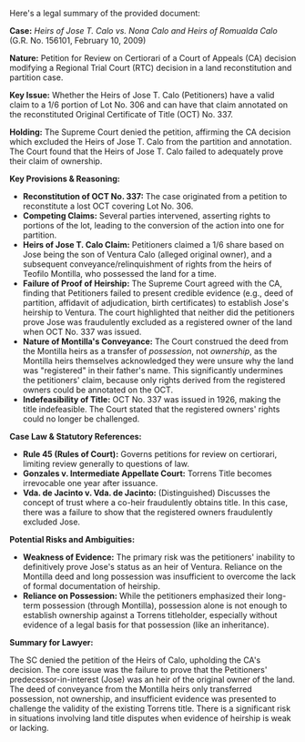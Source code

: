Here's a legal summary of the provided document:

**Case:** *Heirs of Jose T. Calo vs. Nona Calo and Heirs of Romualda Calo* (G.R. No. 156101, February 10, 2009)

**Nature:** Petition for Review on Certiorari of a Court of Appeals (CA) decision modifying a Regional Trial Court (RTC) decision in a land reconstitution and partition case.

**Key Issue:**  Whether the Heirs of Jose T. Calo (Petitioners) have a valid claim to a 1/6 portion of Lot No. 306 and can have that claim annotated on the reconstituted Original Certificate of Title (OCT) No. 337.

**Holding:**  The Supreme Court denied the petition, affirming the CA decision which excluded the Heirs of Jose T. Calo from the partition and annotation.  The Court found that the Heirs of Jose T. Calo failed to adequately prove their claim of ownership.

**Key Provisions & Reasoning:**

*   **Reconstitution of OCT No. 337:** The case originated from a petition to reconstitute a lost OCT covering Lot No. 306.
*   **Competing Claims:** Several parties intervened, asserting rights to portions of the lot, leading to the conversion of the action into one for partition.
*   **Heirs of Jose T. Calo Claim:** Petitioners claimed a 1/6 share based on Jose being the son of Ventura Calo (alleged original owner), and a subsequent conveyance/relinquishment of rights from the heirs of Teofilo Montilla, who possessed the land for a time.
*   **Failure of Proof of Heirship:** The Supreme Court agreed with the CA, finding that Petitioners failed to present credible evidence (e.g., deed of partition, affidavit of adjudication, birth certificates) to establish Jose's heirship to Ventura. The court highlighted that neither did the petitioners prove Jose was fraudulently excluded as a registered owner of the land when OCT No. 337 was issued.
*   **Nature of Montilla's Conveyance:** The Court construed the deed from the Montilla heirs as a transfer of *possession*, not *ownership*, as the Montilla heirs themselves acknowledged they were unsure why the land was "registered" in their father's name. This significantly undermines the petitioners' claim, because only rights derived from the registered owners could be annotated on the OCT.
*   **Indefeasibility of Title:** OCT No. 337 was issued in 1926, making the title indefeasible. The Court stated that the registered owners' rights could no longer be challenged.

**Case Law & Statutory References:**

*   **Rule 45 (Rules of Court):**  Governs petitions for review on certiorari, limiting review generally to questions of law.
*   **Gonzales v. Intermediate Appellate Court:** Torrens Title becomes irrevocable one year after issuance.
*   **Vda. de Jacinto v. Vda. de Jacinto:** (Distinguished) Discusses the concept of trust where a co-heir fraudulently obtains title.  In this case, there was a failure to show that the registered owners fraudulently excluded Jose.

**Potential Risks and Ambiguities:**

*   **Weakness of Evidence:** The primary risk was the petitioners' inability to definitively prove Jose's status as an heir of Ventura. Reliance on the Montilla deed and long possession was insufficient to overcome the lack of formal documentation of heirship.
*   **Reliance on Possession:** While the petitioners emphasized their long-term possession (through Montilla), possession alone is not enough to establish ownership against a Torrens titleholder, especially without evidence of a legal basis for that possession (like an inheritance).

**Summary for Lawyer:**

The SC denied the petition of the Heirs of Calo, upholding the CA's decision.  The core issue was the failure to prove that the Petitioners' predecessor-in-interest (Jose) was an heir of the original owner of the land. The deed of conveyance from the Montilla heirs only transferred possession, not ownership, and insufficient evidence was presented to challenge the validity of the existing Torrens title. There is a significant risk in situations involving land title disputes when evidence of heirship is weak or lacking.
